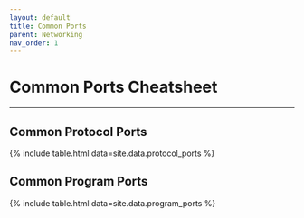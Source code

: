 ```yaml
---
layout: default
title: Common Ports
parent: Networking
nav_order: 1
---
```


# Common Ports Cheatsheet

---

## Common Protocol Ports

{% include table.html data=site.data.protocol_ports %}

## Common Program Ports

{% include table.html data=site.data.program_ports %}
